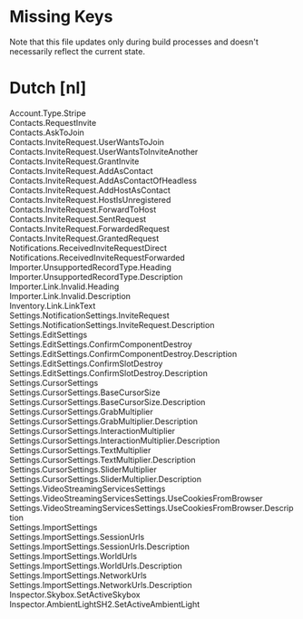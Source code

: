 # Missing Keys
Note that this file updates only during build processes and doesn't necessarily reflect the current state.

# Dutch [nl]
Account.Type.Stripe  
Contacts.RequestInvite  
Contacts.AskToJoin  
Contacts.InviteRequest.UserWantsToJoin  
Contacts.InviteRequest.UserWantsToInviteAnother  
Contacts.InviteRequest.GrantInvite  
Contacts.InviteRequest.AddAsContact  
Contacts.InviteRequest.AddAsContactOfHeadless  
Contacts.InviteRequest.AddHostAsContact  
Contacts.InviteRequest.HostIsUnregistered  
Contacts.InviteRequest.ForwardToHost  
Contacts.InviteRequest.SentRequest  
Contacts.InviteRequest.ForwardedRequest  
Contacts.InviteRequest.GrantedRequest  
Notifications.ReceivedInviteRequestDirect  
Notifications.ReceivedInviteRequestForwarded  
Importer.UnsupportedRecordType.Heading  
Importer.UnsupportedRecordType.Description  
Importer.Link.Invalid.Heading  
Importer.Link.Invalid.Description  
Inventory.Link.LinkText  
Settings.NotificationSettings.InviteRequest  
Settings.NotificationSettings.InviteRequest.Description  
Settings.EditSettings  
Settings.EditSettings.ConfirmComponentDestroy  
Settings.EditSettings.ConfirmComponentDestroy.Description  
Settings.EditSettings.ConfirmSlotDestroy  
Settings.EditSettings.ConfirmSlotDestroy.Description  
Settings.CursorSettings  
Settings.CursorSettings.BaseCursorSize  
Settings.CursorSettings.BaseCursorSize.Description  
Settings.CursorSettings.GrabMultiplier  
Settings.CursorSettings.GrabMultiplier.Description  
Settings.CursorSettings.InteractionMultiplier  
Settings.CursorSettings.InteractionMultiplier.Description  
Settings.CursorSettings.TextMultiplier  
Settings.CursorSettings.TextMultiplier.Description  
Settings.CursorSettings.SliderMultiplier  
Settings.CursorSettings.SliderMultiplier.Description  
Settings.VideoStreamingServicesSettings  
Settings.VideoStreamingServicesSettings.UseCookiesFromBrowser  
Settings.VideoStreamingServicesSettings.UseCookiesFromBrowser.Description  
Settings.ImportSettings  
Settings.ImportSettings.SessionUrls  
Settings.ImportSettings.SessionUrls.Description  
Settings.ImportSettings.WorldUrls  
Settings.ImportSettings.WorldUrls.Description  
Settings.ImportSettings.NetworkUrls  
Settings.ImportSettings.NetworkUrls.Description  
Inspector.Skybox.SetActiveSkybox  
Inspector.AmbientLightSH2.SetActiveAmbientLight  

